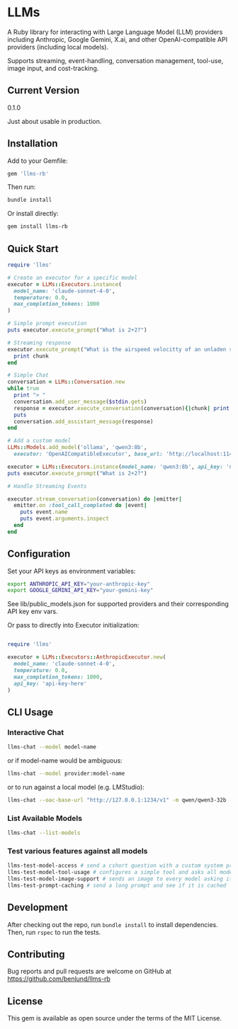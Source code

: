 # LLMs

A Ruby library for interacting with Large Language Model (LLM) providers including Anthropic, Google Gemini, X.ai, and other OpenAI-compatible API providers (including local models).

Supports streaming, event-handling, conversation management, tool-use, image input, and cost-tracking.


## Current Version

0.1.0

Just about usable in production.


## Installation

Add to your Gemfile:
```ruby
gem 'llms-rb'
```

Then run:

```bash
bundle install
```

Or install directly:

```bash
gem install llms-rb
```

## Quick Start

```ruby
require 'llms'

# Create an executor for a specific model
executor = LLMs::Executors.instance(
  model_name: 'claude-sonnet-4-0',
  temperature: 0.0,
  max_completion_tokens: 1000
)

# Simple prompt execution
puts executor.execute_prompt("What is 2+2?")

# Streaming response
executor.execute_prompt("What is the airspeed velocitty of an unladen swallow?") do |chunk|
  print chunk
end

# Simple Chat
conversation = LLMs::Conversation.new
while true
  print "> "
  conversation.add_user_message($stdin.gets)
  response = executor.execute_conversation(conversation){|chunk| print chunk}
  puts
  conversation.add_assistant_message(response)
end

# Add a custom model
LLMs::Models.add_model('ollama', 'qwen3:8b',
  executor: 'OpenAICompatibleExecutor', base_url: 'http://localhost:11434/api')

executor = LLMs::Executors.instance(model_name: 'qwen3:8b', api_key: 'none')
puts executor.execute_prompt("What is 2+2?")

# Handle Streaming Events

executor.stream_conversation(conversation) do |emitter|
  emitter.on :tool_call_completed do |event|
    puts event.name
    puts event.arguments.inspect
  end
end
```

## Configuration

Set your API keys as environment variables:

```bash
export ANTHROPIC_API_KEY="your-anthropic-key"
export GOOGLE_GEMINI_API_KEY="your-gemini-key"
```

See lib/public_models.json for supported providers and their corresponding API key env vars.

Or pass to directly into Executor initialization:

```ruby

require 'llms'

executor = LLMs::Executors::AnthropicExecutor.new(
  model_name: 'claude-sonnet-4-0',
  temperature: 0.0,
  max_completion_tokens: 1000,
  api_key: 'api-key-here'
)
```



## CLI Usage

### Interactive Chat

```bash
llms-chat --model model-name
```

or if model-name would be ambiguous:

```bash
llms-chat --model provider:model-name
```

or to run against a local model (e.g. LMStudio):

```bash
llms-chat --oac-base-url "http://127.0.0.1:1234/v1" -m qwen/qwen3-32b --oac-api-key none
```

### List Available Models

```bash
llms-chat --list-models
```

### Test various features against all models

```bash
llms-test-model-access # send a cshort question with a custom system prompt to all models in turn
llms-test-model-tool-usage # configures a simple tool and asks all models in turn to call it
llms-test-model-image-support # sends an image to every model asking it to describe the image
llms-test-prompt-caching # send a long prompt and see if it is cached
```

## Development

After checking out the repo, run `bundle install` to install dependencies. Then, run `rspec` to run the tests.


## Contributing

Bug reports and pull requests are welcome on GitHub at https://github.com/benlund/llms-rb


## License

This gem is available as open source under the terms of the MIT License.
